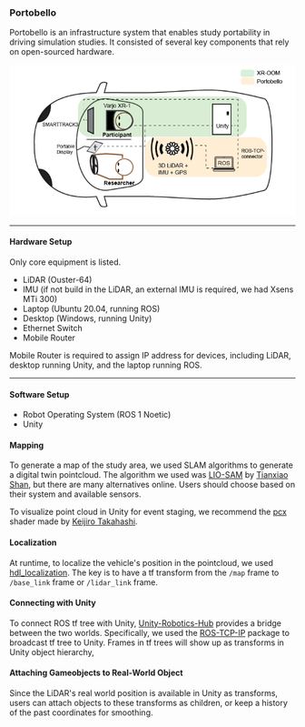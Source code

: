 ### Portobello

Portobello is an infrastructure system that enables study portability in driving simulation studies. It consisted of several key components that rely on open-sourced hardware.

<img src="images/xr-oom-hardware.png"/>

---

#### Hardware Setup
Only core equipment is listed.
- LiDAR (Ouster-64)
- IMU (if not build in the LiDAR, an external IMU is required, we had Xsens MTi 300)
- Laptop (Ubuntu 20.04, running ROS)
- Desktop (Windows, running Unity)
- Ethernet Switch 
- Mobile Router

Mobile Router is required to assign IP address for devices, including LiDAR, desktop running Unity, and the laptop running ROS. 
 
---

#### Software Setup
- Robot Operating System (ROS 1 Noetic)
- Unity


#### Mapping
To generate a map of the study area, we used SLAM algorithms to generate a digital twin pointcloud. The algorithm we used was [LIO-SAM](https://github.com/TixiaoShan/LIO-SAM) by [Tianxiao Shan](https://github.com/TixiaoShan), but there are many alternatives online. Users should choose based on their system and available sensors. 

To visualize point cloud in Unity for event staging, we recommend the [pcx](https://github.com/keijiro/Pcx) shader made by [Keijiro Takahashi](https://github.com/keijiro).

#### Localization
At runtime, to localize the vehicle's position in the pointcloud, we used [hdl_localization](https://github.com/koide3/hdl_localization). The key is to have a tf transform from the `/map` frame to `/base_link` frame or `/lidar_link` frame.

#### Connecting with Unity
To connect ROS tf tree with Unity, [Unity-Robotics-Hub](https://github.com/Unity-Technologies/Unity-Robotics-Hub) provides a bridge between the two worlds. Specifically, we used the [ROS-TCP-IP](https://github.com/Unity-Technologies/ROS-TCP-Connector) package to broadcast tf tree to Unity. Frames in tf trees will show up as transforms in Unity object hierarchy, 

#### Attaching Gameobjects to Real-World Object
Since the LiDAR's real world position is available in Unity as transforms, users can attach objects to these transforms as children, or keep a history of the past coordinates for smoothing.
